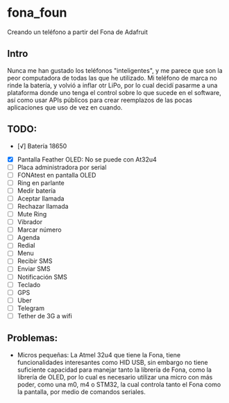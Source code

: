 # fona_foun
Creando un teléfono a partir del Fona de Adafruit

## Intro

Nunca me han gustado los teléfonos "inteligentes", y me parece que son la peor computadora de todas las que he utilizado. Mi teléfono de marca no rinde la batería, y volvió a inflar otr LiPo, por lo cual decidí pasarme a una plataforma donde uno tenga el control sobre lo que sucede en el software, así como usar APIs públicos para crear reemplazos de las pocas aplicaciones que uso de vez en cuando.


## TODO:
- [√] Batería 18650
- [x] Pantalla Feather OLED: No se puede con At32u4
- [ ] Placa administradora por serial
- [ ] FONAtest en pantalla OLED
- [ ] Ring en parlante
- [ ] Medir batería
- [ ] Aceptar llamada
- [ ] Rechazar llamada
- [ ] Mute Ring
- [ ] Vibrador
- [ ] Marcar número
- [ ] Agenda
- [ ] Redial
- [ ] Menu
- [ ] Recibir SMS
- [ ] Enviar SMS
- [ ] Notificación SMS
- [ ] Teclado
- [ ] GPS
- [ ] Uber
- [ ] Telegram
- [ ] Tether de 3G a wifi

## Problemas:
- Micros pequeñas: La Atmel 32u4 que tiene la Fona, tiene funcionalidades interesantes como HID USB, sin embargo no tiene suficiente capacidad para manejar tanto la librería de Fona, como la librería de OLED, por lo cual es necesario utilizar una micro con más poder, como una m0, m4 o STM32, la cual controla tanto el Fona como la pantalla, por medio de comandos seriales.
